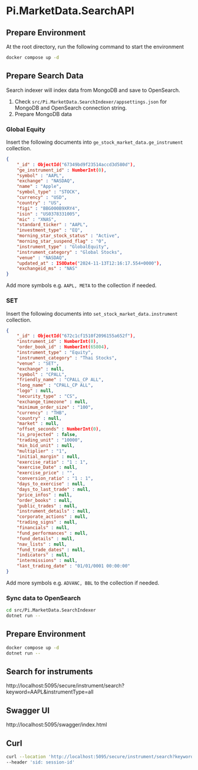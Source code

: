 # Pi.MarketData.SearchAPI

## Prepare Environment

At the root directory, run the following command to start the environment

```bash
docker compose up -d
```

## Prepare Search Data

Search indexer will index data from MongoDB and save to OpenSearch.

1. Check `src/Pi.MarketData.SearchIndexer/appsettings.json` for MongoDB and OpenSearch connection string.
2. Prepare MongoDB data

### Global Equity

Insert the following documents into `ge_stock_market_data.ge_instrument` collection.

```json
{
    "_id" : ObjectId("67349bd9f23514accd3d580d"),
    "ge_instrument_id" : NumberInt(0),
    "symbol" : "AAPL",
    "exchange" : "NASDAQ",
    "name" : "Apple",
    "symbol_type" : "STOCK",
    "currency" : "USD",
    "country" : "US",
    "figi" : "BBG000B9XRY4",
    "isin" : "US0378331005",
    "mic" : "XNAS",
    "standard_ticker" : "AAPL",
    "investment_type" : "EQ",
    "morning_star_stock_status" : "Active",
    "morning_star_suspend_flag" : "0",
    "instrument_type" : "GlobalEquity",
    "instrument_category" : "Global Stocks",
    "venue" : "NASDAQ",
    "updated_at" : ISODate("2024-11-13T12:16:17.554+0000"),
    "exchangeid_ms" : "NAS"
}
```

Add more symbols e.g. `AAPL, META` to the collection if needed.

### SET

Insert the following documents into `set_stock_market_data.instrument` collection.

```json
{
    "_id" : ObjectId("672c1cf1510f2096155a652f"),
    "instrument_id" : NumberInt(0),
    "order_book_id" : NumberInt(65804),
    "instrument_type" : "Equity",
    "instrument_category" : "Thai Stocks",
    "venue" : "SET",
    "exchange" : null,
    "symbol" : "CPALL",
    "friendly_name" : "CPALL_CP ALL",
    "long_name" : "CPALL_CP ALL",
    "logo" : null,
    "security_type" : "CS",
    "exchange_timezone" : null,
    "minimum_order_size" : "100",
    "currency" : "THB",
    "country" : null,
    "market" : null,
    "offset_seconds" : NumberInt(0),
    "is_projected" : false,
    "trading_unit" : "10000",
    "min_bid_unit" : null,
    "multiplier" : "1",
    "initial_margin" : null,
    "exercise_ratio" : "1 : 1",
    "exercise_Date" : null,
    "exercise_price" : "",
    "conversion_ratio" : "1 : 1",
    "days_to_exercise" : null,
    "days_to_last_trade" : null,
    "price_infos" : null,
    "order_books" : null,
    "public_trades" : null,
    "instrument_details" : null,
    "corporate_actions" : null,
    "trading_signs" : null,
    "financials" : null,
    "fund_performances" : null,
    "fund_details" : null,
    "nav_lists" : null,
    "fund_trade_dates" : null,
    "indicators" : null,
    "intermissions" : null,
    "last_trading_date" : "01/01/0001 00:00:00"
}
```

Add more symbols e.g. `ADVANC, BBL` to the collection if needed.

### Sync data to OpenSearch

```bash
cd src/Pi.MarketData.SearchIndexer
dotnet run --
```

## Prepare Environment

```bash
docker compose up -d
dotnet run --
```

## Search for instruments

http://localhost:5095/secure/instrument/search?keyword=AAPL&instrumentType=all

## Swagger UI

http://localhost:5095/swagger/index.html

## Curl

```bash
curl --location 'http://localhost:5095/secure/instrument/search?keyword=AAPL&instrumentType=all' \
--header 'sid: session-id'
```
